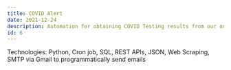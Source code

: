 ```yaml
---
title: COVID Alert
date: 2021-12-24
description: Automation for obtaining COVID Testing results from our on-campus provider; built a COVID Alert system to email stakeholders/school administration with result data and to generate summonses for students without a COVID Test.
id: 6
---
```

Technologies: Python, Cron job, SQL, REST APIs, JSON, Web Scraping, SMTP via Gmail to programmatically send emails
